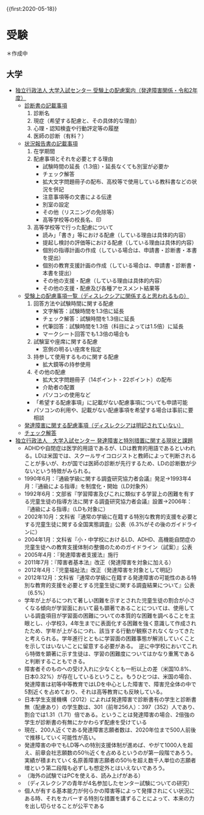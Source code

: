 {{first:2020-05-18}}
# 受験
＊作成中

## 大学
- [独立行政法人 大学入試センター 受験上の配慮案内（発達障害関係・令和2年度）](https://www.dnc.ac.jp/center/shiken_jouhou/hairyo.html)
    - [診断書の記載事項](https://www.dnc.ac.jp/albums/abm.php?f=abm00038242.pdf&n=02_hairyoannai_1140.pdf)
        1. 診断名
        1. 現症（希望する配慮と、その具体的な理由）
        1. 心理・認知検査や行動評定等の履歴
        1. 医師の診断（有料？）
    - [状況報告書の記載事項](https://www.dnc.ac.jp/albums/abm.php?f=abm00038243.pdf&n=02_hairyoannai_1240.pdf)
        1. 在学期間
        1. 配慮事項とそれを必要とする理由
            - 試験時間の延長（1.3倍）・延長なくても別室が必要か
            - チェック解答
            - 拡大文字問題冊子の配布、高校等で使用している教科書などの状況を併記
            - 注意事項等の文書による伝達
            - 別室の設定
            - その他（リスニングの免除等）
            - 高等学校等の校長名、印
        1. 高等学校等で行った配慮について
            - 読み」「書き」等における配慮（している理由は具体的内容）
            - 提起し検討の評価等における配慮（している理由は具体的内容）
            - 個別の指導計画の作成（している場合は、申請書・診断書・本書を提出）
            - 個別の教育支援計画の作成（している場合は、申請書・診断書・本書を提出）
            - その他の支援・配慮（している理由は具体的内容）
            - その他の支援・配慮及び各種アセスメント結果等
    - [受験上の配慮事項一覧（ディスレクシアに関係すると思われるもの）](https://www.dnc.ac.jp/albums/abm.php?f=abm00036131.pdf&n=02_hairyoannai_0420.pdf)
        1. 回答方法や試験時間に関する配慮
            - 文字解答：試験時間を1.3倍に延長
            - チェック解答：試験時間を1.3倍に延長
            - 代筆回答：試験時間を1.3倍（科目によっては1.5倍）に延長
            - マークシート回答でも1.3倍の場合も
        1. 試験室や座席に関する配慮
            - 窓側の明るい座席を指定
        1. 持参して使用するものに関する配慮
            - 拡大鏡等の持参使用
        1. その他の配慮
            - 拡大文字問題冊子（14ポイント・22ポイント）の配布
            - 介助者の配置
            - パソコンの使用など
        * 「希望する配慮事項」に記載がない配慮事項についても申請可能
        * パソコンの利用や、記載がない配慮事項を希望する場合は事前に要相談
    - [発達障害に関する配慮事項（ディスレクシアは明記されていない）](https://www.dnc.ac.jp/albums/abm.php?f=abm00036135.pdf&n=02_hairyoannai_0434.pdf)
    - [チェック解答](https://www.dnc.ac.jp/albums/abm.php?f=abm00036138.pdf&n=02_hairyoannai_0452.pdf)
- [独立行政法人　大学入試センター 発達障害と特別措置に関する現状と課題](https://www.dnc.ac.jp/albums/abm00001112.pdf)
    - ADHDや自閉症は医学的用語であるが、LDは教育的用語であるといわれる。LDは米国では、スクールサイコロジストと教師によって判断されることが多いが、わが国では医師の診断が先行するため、LDの診断数が少ないという特徴がみられる。
    - 1990年6月：『通級学級に関する調査研究協力者会議』発足→1993年4月：『通級による指導』を制度化・開始（LD対象外）
    - 1992年6月：文部省『学習障害及びこれに類似する学習上の困難を有する児童生徒の指導方法に関する調査研究協力者会議』設置→2006年：『通級による指導』（LDも対象に）
    - 2002年10月：文科省『通常の学級に在籍する特別な教育的支援を必要とする児童生徒に関する全国実態調査』公表（6.3%がその後のガイドラインに）
    - 2004年1月：文科省『小・中学校におけるLD、ADHD、高機能自閉症の児童生徒への教育支援体制の整備のためのガイドライン（試案）』公表
    - 2005年4月：『発達障害者支援法』施行
    - 2011年7月：『障害者基本法』改正（発達障害を対象に加える）
    - 2012年4月：『児童福祉法』改正（発達障害を対象として明記）
    - 2012年12月：文科省『通常の学級に在籍する発達障害の可能性のある特別な教育的支援を必要とする児童生徒に関する調査結果について』公表（6.5%）
    - 学年が上がるにつれて著しい困難を示すとされた児童生徒の割合が小さくなる傾向が学習面において最も顕著であることについては、使用している調査項目が学習面の困難についての本質的な困難を調べることを主眼とし、小学校3，4年生までに表面化する困難を強く意識して作成されたため、学年が上がるにつれ、該当する行動が観察されなくなってきたと考えられる。学年進行とともに学習面の困難事態が解消していくことを示してはいないことに留意する必要がある。　逆に中学校においてこれら特徴を顕著に示す生徒は、学習の困難度についてはかなり重篤であると判断することもできる。
    - 障害者そのものへの受け入れに少なくとも一桁以上の差（米国10.8%、日本0.32%）が存在しているということ。もうひとつは、米国の場合、発達障害は初等中等教育ではLDを中心とした障害で、障害児全体の中で5割近くを占めており、それは高等教育にも反映している。
    - 日本学生支援機構（2012）によれば発達障害で診断書有の学生と診断書無（配慮あり）の学生数は、301（前年256人）：397（352）人であり、割合では1.31（1.71）倍である。ということは発達障害の場合、2倍強の学生が診断書の有無にかかわらず配慮を受けている
    - 現在、200人近くである発達障害志願者数は、2020年位まで500人前後で推移していく可能性が高い。
    - 発達障害の中でもLD等への特別支援体制が進めば、やがて1000人を超え、前章会社志願数の50％近くを占めるというのが第一段階であろう。実績が積まれていく名原善障害志願者の50％を超え数千人単位の志願者増という第二段階も必ずしも想定外とはいえないであろう。
    - （海外の試験ではPCを使える、読み上げがある）
    - （ディスレクシアの青年が4名参加したセンター試験についての研究）
    - 個人が有する基本能力が何らかの障害等によって発揮されにくい状況にある時、それをカバーする特別な措置を講ずることによって、本来の力を出し切らせることが公平である



